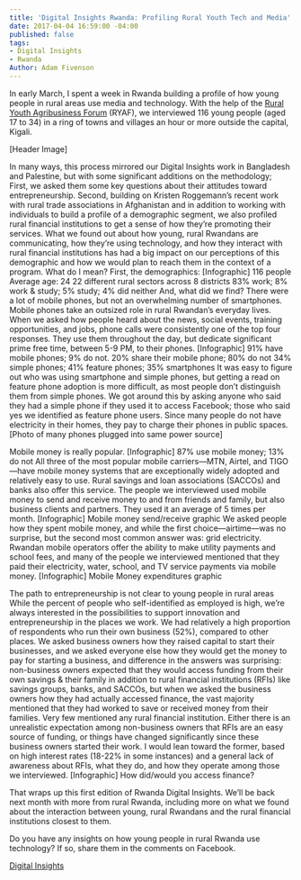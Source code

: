 ```yaml
---
title: 'Digital Insights Rwanda: Profiling Rural Youth Tech and Media'
date: 2017-04-04 16:59:00 -04:00
published: false
tags:
- Digital Insights
- Rwanda
Author: Adam Fivenson
---
```


In early March, I spent a week in Rwanda building a profile of how young people in rural areas use media and technology. With the help of the [Rural Youth Agribusiness Forum]( https://www.facebook.com/RYAF2016/) (RYAF), we interviewed 116 young people (aged 17 to 34) in a ring of towns and villages an hour or more outside the capital, Kigali.
 
[Header Image]

In many ways, this process mirrored our Digital Insights work in Bangladesh and Palestine, but with some significant additions on the methodology; First, we asked them some key questions about their attitudes toward entrepreneurship. Second, building on Kristen Roggemann’s recent work with rural trade associations in Afghanistan and in addition to working with individuals to build a profile of a demographic segment, we also profiled rural financial institutions to get a sense of how they’re promoting their services. What we found out about how young, rural Rwandans are communicating, how they’re using technology, and how they interact with rural financial institutions has had a big impact on our perceptions of this demographic and how we would plan to reach them in the context of a program. What do I mean? First, the demographics: 
 [Infographic]
116 people
Average age: 24
22 different rural sectors across 8 districts 
83% work; 8% work & study; 5% study; 4% did neither
And, what did we find?
There were a lot of mobile phones, but not an overwhelming number of smartphones. 
Mobile phones take an outsized role in rural Rwandan’s everyday lives. When we asked how people heard about the news, social events, training opportunities, and jobs, phone calls were consistently one of the top four responses. They use them throughout the day, but dedicate significant prime free time, between 5-9 PM, to their phones. 
[Infographic]
91% have mobile phones; 9% do not. 
20% share their mobile phone; 80% do not 
34% simple phones; 41% feature phones; 35% smartphones 
It was easy to figure out who was using smartphone and simple phones, but getting a read on feature phone adoption is more difficult, as most people don’t distinguish them from simple phones. We got around this by asking anyone who said they had a simple phone if they used it to access Facebook; those who said yes we identified as feature phone users. 
Since many people do not have electricity in their homes, they pay to charge their phones in public spaces. 
[Photo of many phones plugged into same power source]

Mobile money is really popular.
[Infographic]
87% use mobile money; 13% do not
All three of the most popular mobile carriers—MTN, Airtel, and TIGO—have mobile money systems that are exceptionally widely adopted and relatively easy to use. Rural savings and loan associations (SACCOs) and banks also offer this service. The people we interviewed used mobile money to send and receive money to and from friends and family, but also business clients and partners. They used it an average of 5 times per month. 
[Infographic] 
Mobile money send/receive graphic
We asked people how they spent mobile money, and while the first choice—airtime—was no surprise, but the second most common answer was: grid electricity. Rwandan mobile operators offer the ability to make utility payments and school fees, and many of the people we interviewed mentioned that they paid their electricity, water, school, and TV service payments via mobile money. 
[Infographic]
Mobile Money expenditures graphic

The path to entrepreneurship is not clear to young people in rural areas
While the percent of people who self-identified as employed is high, we’re always interested in the possibilities to support innovation and entrepreneurship in the places we work. We had relatively a high proportion of respondents who run their own business (52%), compared to other places. 
We asked business owners how they raised capital to start their businesses, and we asked everyone else how they would get the money to pay for starting a business, and difference in the answers was surprising: non-business owners expected that they would access funding from their own savings & their family in addition to rural financial institutions (RFIs) like savings groups, banks, and SACCOs, but when we asked the business owners how they had actually accessed finance, the vast majority mentioned that they had worked to save or received money from their families. Very few mentioned any rural financial institution. Either there is an unrealistic expectation among non-business owners that RFIs are an easy source of funding, or things have changed significantly since these business owners started their work. I would lean toward the former, based on high interest rates (18-22% in some instances) and a general lack of awareness about RFIs, what they do, and how they operate among those we interviewed. 
[Infographic]
How did/would you access finance?

That wraps up this first edition of Rwanda Digital Insights. We’ll be back next month with more from rural Rwanda, including more on what we found about the interaction between young, rural Rwandans and the rural financial institutions closest to them. 

Do you have any insights on how young people in rural Rwanda use technology? If so, share them in the comments on Facebook.  

 


[Digital Insights](https://dai-global-digital.com/tags/?tag=digital-insights) 
